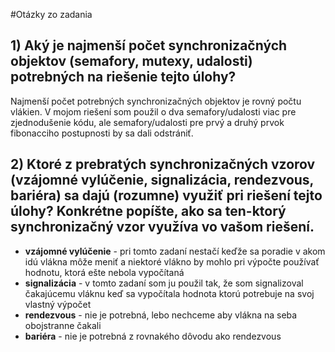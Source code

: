 #Otázky zo zadania
## 1) Aký je najmenší počet synchronizačných objektov (semafory, mutexy, udalosti) potrebných na riešenie tejto úlohy?

Najmenší počet potrebných synchronizačných objektov je rovný počtu vlákien. V mojom riešení som použil o dva semafory/udalosti viac pre zjednodušenie kódu, ale semafory/udalosti pre prvý a druhý prvok fibonacciho postupnosti by sa dali odstrániť.

## 2) Ktoré z prebratých synchronizačných vzorov (vzájomné vylúčenie, signalizácia, rendezvous, bariéra) sa dajú (rozumne) využiť pri riešení tejto úlohy? Konkrétne popíšte, ako sa ten-ktorý synchronizačný vzor využíva vo vašom riešení.

- **vzájomné vylúčenie** - pri tomto zadaní nestačí keďže sa poradie v akom idú vlákna môže meniť a niektoré vlákno by mohlo pri výpočte používať hodnotu, ktorá ešte nebola vypočítaná
- **signalizácia** - v tomto zadaní som ju použil tak, že som signalizoval čakajúcemu vláknu keď sa vypočítala hodnota ktorú potrebuje na svoj vlastný výpočet
- **rendezvous** - nie je potrebná, lebo nechceme aby vlákna na seba obojstranne čakali
- **bariéra** - nie je potrebná z rovnakého dôvodu ako rendezvous